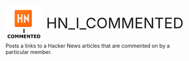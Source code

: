 
<div style="float:left; margin-right:10px;">
    <img src="ICON.png" widh="100" height="100" />
</div> 

<div style="line-height:100px; font-size:40px; float:left;">
HN_I_COMMENTED
</div>

<div style="clear:both">
Posts a links to a Hacker News articles that are commented on by a particular member.
</div>